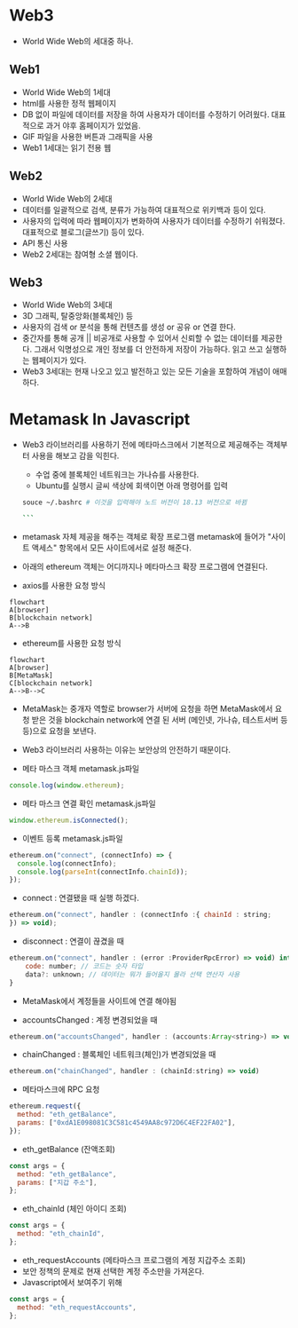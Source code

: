 # Web3

- World Wide Web의 세대중 하나.

## Web1

- World Wide Web의 1세대
- html를 사용한 정적 웹페이지
- DB 없이 파일에 데이터를 저장을 하여 사용자가 데이터를 수정하기 어려웠다. 대표적으로 과거 야후 홈페이지가 있었음.
- GIF 파일을 사용한 버튼과 그래픽을 사용
- Web1 1세대는 읽기 전용 웹

## Web2

- World Wide Web의 2세대
- 데이터를 일괄적으로 검색, 분류가 가능하여 대표적으로 위키백과 등이 있다.
- 사용자의 입력에 따라 웹페이지가 변화하여 사용자가 데이터를 수정하기 쉬워졌다. 대표적으로 블로그(글쓰기) 등이 있다.
- API 통신 사용
- Web2 2세대는 참여형 소셜 웹이다.

## Web3

- World Wide Web의 3세대
- 3D 그래픽, 탈중앙화(블록체인) 등
- 사용자의 검색 or 분석을 통해 컨텐츠를 생성 or 공유 or 연결 한다.
- 중간자를 통해 공개 || 비공개로 사용할 수 있어서 신뢰할 수 없는 데이터를 제공한다. 그래서 익명성으로 개인 정보를 더 안전하게 저장이 가능하다. 읽고 쓰고 실행하는 웹페이지가 있다.
- Web3 3세대는 현재 나오고 있고 발전하고 있는 모든 기술을 포함하여 개념이 애매하다.

# Metamask In Javascript

- Web3 라이브러리를 사용하기 전에 메타마스크에서 기본적으로 제공해주는 객체부터 사용을 해보고 감을 익힌다.

  - 수업 중에 블록체인 네트워크는 가나슈를 사용한다.
  - Ubuntu를 실행시 글씨 색상에 회색이면 아래 명령어를 입력

  ````sh
  souce ~/.bashrc # 이것을 입력해야 노드 버전이 18.13 버전으로 바뀜

  ```
  ````

- metamask 자체 제공을 해주는 객체로 확장 프로그램 metamask에 들어가 "사이트 액세스" 항목에서 모든 사이트에서로 설정 해준다.
- 아래의 ethereum 객체는 어디까지나 메타마스크 확장 프로그램에 연결된다.

- axios를 사용한 요청 방식

```mermaid
flowchart
A[browser]
B[blockchain network]
A-->B
```

- ethereum를 사용한 요청 방식

```mermaid
flowchart
A[browser]
B[MetaMask]
C[blockchain network]
A-->B-->C
```

- MetaMask는 중개자 역할로 browser가 서버에 요청을 하면 MetaMask에서 요청 받은 것을 blockchain network에 연결 된 서버 (메인넷, 가나슈, 테스트서버 등등)으로 요청을 보낸다.
- Web3 라이브러리 사용하는 이유는 보안상의 안전하기 때문이다.

- 메타 마스크 객체 metamask.js파일

```js
console.log(window.ethereum);
```

- 메타 마스크 연결 확인 metamask.js파일

```js
window.ethereum.isConnected();
```

- 이벤트 등록 metamask.js파일

```js
ethereum.on("connect", (connectInfo) => {
  console.log(connectInfo);
  console.log(parseInt(connectInfo.chainId));
});
```

- connect : 연결됐을 때 실행 하겠다.

```js
ethereum.on("connect", handler : (connectInfo :{ chainId : string;
}) => void);
```

- disconnect : 연결이 끊겼을 때

```js
ethereum.on("connect", handler : (error :ProviderRpcError) => void) interface ProviderRpcError extends Error{
    code: number; // 코드는 숫자 타입
    data?: unknown; // 데이터는 뭐가 들어올지 몰라 선택 연산자 사용
}
```

- MetaMask에서 계정들을 사이트에 연결 해야됨

- accountsChanged : 계정 변경되었을 때

```js
ethereum.on("accountsChanged", handler : (accounts:Array<string>) => void)
```

- chainChanged : 블록체인 네트워크(체인)가 변경되었을 때

```js
ethereum.on("chainChanged", handler : (chainId:string) => void)
```

- 메타마스크에 RPC 요청

```js
ethereum.request({
  method: "eth_getBalance",
  params: ["0xdA1E098081C3C581c4549AA8c972D6C4EF22FA02"],
});
```

- eth_getBalance (잔액조회)

```js
const args = {
  method: "eth_getBalance",
  params: ["지갑 주소"],
};
```

- eth_chainId (체인 아이디 조회)

```js
const args = {
  method: "eth_chainId",
};
```

- eth_requestAccounts (메타마스크 프로그램의 계정 지갑주소 조회)
- 보안 정책의 문제로 현재 선택한 계정 주소만을 가져온다.
- Javascript에서 보여주기 위해

```js
const args = {
  method: "eth_requestAccounts",
};
```
